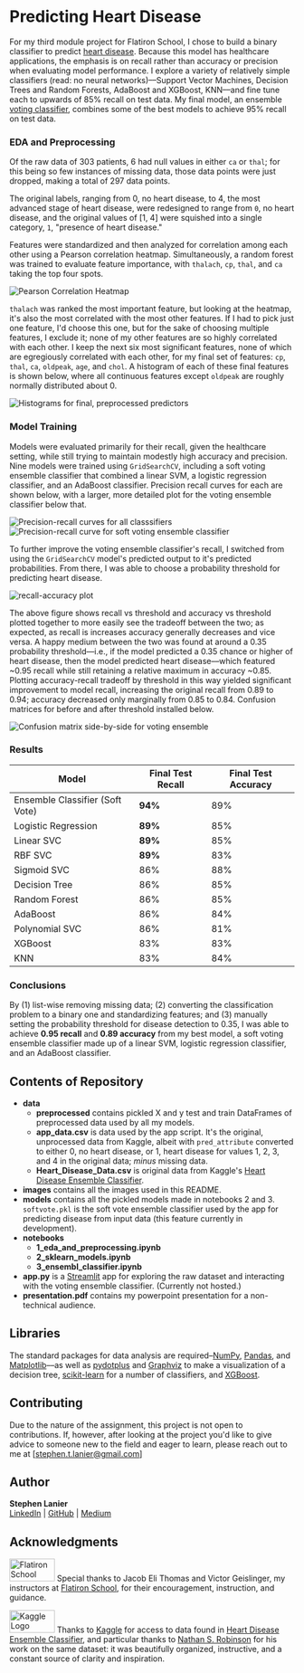 # Predicting Heart Disease

For my third module project for Flatiron School, I chose to build a binary classifier to predict [heart disease](https://www.kaggle.com/danimal/heartdiseaseensembleclassifier). Because this model has healthcare applications, the emphasis is on recall rather than accuracy or precision when evaluating model performance. I explore a variety of relatively simple classifiers (read: no neural networks)––Support Vector Machines, Decision Trees and Random Forests, AdaBoost and XGBoost, KNN––and fine tune each to upwards of 85% recall on test data. My final model, an ensemble [voting classifier](https://scikit-learn.org/stable/modules/generated/sklearn.ensemble.VotingClassifier.html#sklearn.ensemble.VotingClassifier), combines some of the best models to achieve 95% recall on test data.

### EDA and Preprocessing

Of the raw data of 303 patients, 6 had null values in either `ca` or `thal`; for this being so few instances of missing data, those data points were just dropped, making a total of 297 data points.

The original labels, ranging from 0, no heart disease, to 4, the most advanced stage of heart disease, were redesigned to range from `0`, no heart disease, and the original values of [1, 4] were squished into a single category, `1`, "presence of heart disease."

Features were standardized and then analyzed for correlation among each other using a Pearson correlation heatmap. Simultaneously, a random forest was trained to evaluate feature importance, with `thalach`, `cp`, `thal`, and `ca` taking the top four spots.

![Pearson Correlation Heatmap](images/pearson.png)

`thalach` was ranked the most important feature, but looking at the heatmap, it's also the most correlated with the most other features. If I had to pick just one feature, I'd choose this one, but for the sake of choosing multiple features, I exclude it; none of my other features are so highly correlated with each other. I keep the next six most significant features, none of which are egregiously correlated with each other, for my final set of features: `cp`, `thal`, `ca`, `oldpeak`, `age`, and `chol`. A histogram of each of these final features is shown below, where all continuous features except `oldpeak` are roughly normally distributed about 0.

![Histograms for final, preprocessed predictors](images/histograms_all_transformed.png)

### Model Training

Models were evaluated primarily for their recall, given the healthcare setting, while still trying to maintain modestly high accuracy and precision. Nine models were trained using `GridSearchCV`, including a soft voting ensemble classifier that combined a linear SVM, a logistic regression classifier, and an AdaBoost classifier. Precision recall curves for each are shown below, with a larger, more detailed plot for the voting ensemble classifier below that.

![Precision-recall curves for all classsifiers](images/precision_recall_curves_all.png)
![Precision-recall curve for soft voting ensemble classifier](images/precision_recall_curve_vote_soft.png)

To further improve the voting ensemble classifier's recall, I switched from using the `GridSearchCV` model's predicted output to it's predicted probabilities. From there, I was able to choose a probability threshold for predicting heart disease.

![recall-accuracy plot](images/recall_accuracy_curve_proba_thresholds.png)

The above figure shows recall vs threshold and accuracy vs threshold plotted together to more easily see the tradeoff between the two; as expected, as recall is increases accuracy generally decreases and vice versa. A happy medium between the two was found at around a 0.35 probability threshold––i.e., if the model predicted a 0.35 chance or higher of heart disease, then the model predicted heart disease––which featured ~0.95 recall while still retaining a relative maximum in accuracy ~0.85. Plotting accuracy-recall tradeoff by threshold in this way yielded significant improvement to model recall, increasing the original recall from 0.89 to 0.94; accuracy decreased only marginally from 0.85 to 0.84. Confusion matrices for before and after threshold installed below.

![Confusion matrix side-by-side for voting ensemble](images/conf_side_by_side.png)
### Results

| Model | Final Test Recall | Final Test Accuracy |
|-|-|-|
| Ensemble Classifier (Soft Vote) | **94%** | 89% |
| Logistic Regression | **89%** | 85% |
| Linear SVC | **89%** | 85% |
| RBF SVC | **89%** | 83% |
| Sigmoid SVC | 86% | 88% |
| Decision Tree | 86% | 85% |
| Random Forest | 86% | 85% |
| AdaBoost | 86% | 84% |
| Polynomial SVC | 86% | 81% |
| XGBoost | 83% | 83% |
| KNN | 83% | 84% |

### Conclusions

By (1) list-wise removing missing data; (2) converting the classification problem to a binary one and standardizing features; and (3) manually setting the probability threshold for disease detection to 0.35, I was able to achieve **0.95 recall** and **0.89 accuracy** from my best model, a soft voting ensemble classifier made up of a linear SVM, logistic regression classifier, and an AdaBoost classifier. 

## Contents of Repository

* **data**
  * **preprocessed** contains pickled X and y test and train DataFrames of preprocessed data used by all my models.
  * **app_data.csv** is data used by the app script. It's the original, unprocessed data from Kaggle, albeit with `pred_attribute` converted to either 0, no heart disease, or 1, heart disease for values 1, 2, 3, and 4 in the original data; _minus_ missing data.
  * **Heart_Disease_Data.csv** is original data from Kaggle's [Heart Disease Ensemble Classifier](https://www.kaggle.com/danimal/heartdiseaseensembleclassifier).
* **images** contains all the images used in this README.
* **models** contains all the pickled models made in notebooks 2 and 3. `softvote.pkl` is the soft vote ensemble classifier used by the app for predicting disease from input data (this feature currently in development).
* **notebooks**
  * **1_eda_and_preprocessing.ipynb**
  * **2_sklearn_models.ipynb**
  * **3_ensembl_classifier.ipynb**
* **app.py** is a [Streamlit](https://www.streamlit.io/) app for exploring the raw dataset and interacting with the voting ensemble classifier. (Currently not hosted.)
* **presentation.pdf** contains my powerpoint presentation for a non-technical audience.

## Libraries

The standard packages for data analysis are required–[NumPy](https://numpy.org/), [Pandas](https://pandas.pydata.org/), and [Matplotlib](https://matplotlib.org/)––as well as [pydotplus](https://pypi.org/project/pydotplus/) and [Graphviz](https://graphviz.org/) to make a visualization of a decision tree, [scikit-learn](https://scikit-learn.org/stable/index.html) for a number of classifiers, and [XGBoost](https://xgboost.readthedocs.io/en/latest/).


## Contributing

Due to the nature of the assignment, this project is not open to contributions. If, however, after looking at the project you'd like to give advice to someone new to the field and eager to learn, please reach out to me at [stephen.t.lanier@gmail.com]

## Author

**Stephen Lanier** <br/>
[LinkedIn](https://www.linkedin.com/in/stephen-lanier/) | [GitHub](https://github.com/stlanier) | [Medium](https://stlanier.medium.com/)



## Acknowledgments

<a href="https://flatironschool.com"><img src="images/flatiron.png" width="80" height="40"  alt="Flatiron School Logo"/></a>
Special thanks to Jacob Eli Thomas and Victor Geislinger, my instructors at [Flatiron School](https://flatironschool.com), for their encouragement, instruction, and guidance.

<a href="https://www.kaggle.com"><img src="images/kaggle.png" width="80" height="40"  alt="Kaggle Logo"/></a>
Thanks to [Kaggle](https://www.kaggle.com) for access to data found in [Heart Disease Ensemble Classifier](https://www.kaggle.com/danimal/heartdiseaseensembleclassifier), and particular thanks to [Nathan S. Robinson](https://www.kaggle.com/iamkon/ml-models-performance-on-risk-prediction) for his work on the same dataset: it was beautifully organized, instructive, and a constant source of clarity and inspiration.
